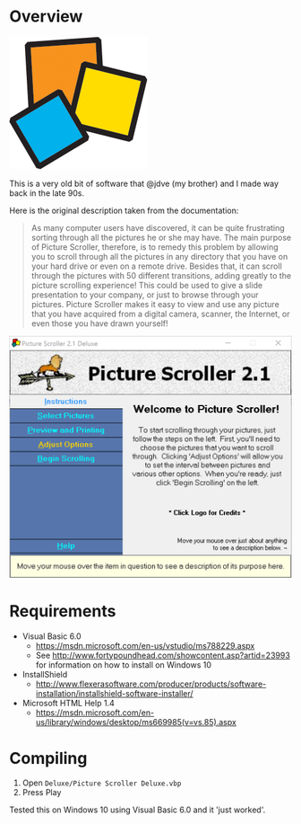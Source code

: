 # Overview

![Picture Scroller Screenshot](Pics/Logo/Icon.png)

This is a very old bit of software that @jdve (my brother) and I made
way back in the late 90s.

Here is the original description taken from the documentation:

>As many computer users have discovered, it can be quite frustrating sorting through
all the pictures he or she may have.  The main purpose of Picture Scroller, therefore,
is to remedy this problem by allowing you to scroll through all the pictures in any
directory that you have on your hard drive or even on a remote drive.  Besides that,
it can scroll through the pictures with 50 different transitions, adding greatly to
the picture scrolling experience!  This could be used to give a slide presentation to
your company, or just to browse through your pictures.  Picture Scroller makes it easy
to view and use any picture that you have acquired from a digital camera, scanner, the
Internet, or even those you have drawn yourself!

![Picture Scroller Screenshot](Pics/Screenshots/SettingsDialog.png)

# Requirements

* Visual Basic 6.0
    - https://msdn.microsoft.com/en-us/vstudio/ms788229.aspx
    - See http://www.fortypoundhead.com/showcontent.asp?artid=23993 for information on how to install on Windows 10
* InstallShield
    - http://www.flexerasoftware.com/producer/products/software-installation/installshield-software-installer/
* Microsoft HTML Help 1.4
    - https://msdn.microsoft.com/en-us/library/windows/desktop/ms669985(v=vs.85).aspx

# Compiling

1. Open `Deluxe/Picture Scroller Deluxe.vbp`
2. Press Play

Tested this on Windows 10 using Visual Basic 6.0 and it 'just worked'.